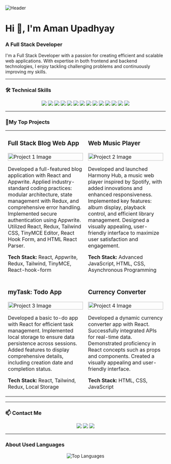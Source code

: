 ![Header](https://yt3.googleusercontent.com/AekOKMYv9OgbVM3O1k2KA9i1nTaNohNHaPVvnC4RztFs0rhkBaNHkIUmIuvE6jl1FAPtkNLv=w1138-fcrop64=1,00005a57ffffa5a8-k-c0xffffffff-no-nd-rj) <!-- Replace with your header image link -->

# Hi 👋, I'm Aman Upadhyay

### A Full Stack Developer

I'm a Full Stack Developer with a passion for creating efficient and scalable web applications. With expertise in both frontend and backend technologies, I enjoy tackling challenging problems and continuously improving my skills.

---

### 🛠 Technical Skills

<p align="center">
  <img src="https://img.shields.io/badge/HTML5-E34F26?style=for-the-badge&logo=html5&logoColor=white"/>
  <img src="https://img.shields.io/badge/CSS3-1572B6?style=for-the-badge&logo=css3&logoColor=white"/>
  <img src="https://img.shields.io/badge/JavaScript-F7DF1E?style=for-the-badge&logo=javascript&logoColor=black"/>
  <img src="https://img.shields.io/badge/React-61DAFB?style=for-the-badge&logo=react&logoColor=black"/>
  <img src="https://img.shields.io/badge/Next.js-000000?style=for-the-badge&logo=nextdotjs&logoColor=white"/>
  <img src="https://img.shields.io/badge/TypeScript-007ACC?style=for-the-badge&logo=typescript&logoColor=white"/>
  <img src="https://img.shields.io/badge/Node.js-339933?style=for-the-badge&logo=nodedotjs&logoColor=white"/>
  <img src="https://img.shields.io/badge/Express.js-000000?style=for-the-badge&logo=express&logoColor=white"/>
  <img src="https://img.shields.io/badge/MySQL-4479A1?style=for-the-badge&logo=mysql&logoColor=white"/>
  <img src="https://img.shields.io/badge/MongoDB-4EA94B?style=for-the-badge&logo=mongodb&logoColor=white"/>
  <img src="https://img.shields.io/badge/Java-007396?style=for-the-badge&logo=java&logoColor=white"/>
  <img src="https://img.shields.io/badge/C/C++-00599C?style=for-the-badge&logo=c&logoColor=white"/>
  <img src="https://img.shields.io/badge/Data_Structures-4CAF50?style=for-the-badge&logo=data%20structures&logoColor=white"/>
  <img src="https://img.shields.io/badge/Git-F05032?style=for-the-badge&logo=git&logoColor=white"/>
</p>

---

### 💼My Top Projects

<div align="center">
  <table>
    <tr>
      <td width="50%">
        <h3>Full Stack Blog Web App</h3>
        <img src="https://i.imgur.com/Q0GDjQF.jpg" alt="Project 1 Image" width="100%">
        <p>Developed a full-featured blog application with React and Appwrite. Applied industry-standard coding practices: modular architecture, state management with Redux, and comprehensive error handling. Implemented secure authentication using Appwrite. Utilized React, Redux, Tailwind CSS, TinyMCE Editor, React Hook Form, and HTML React Parser.</p>
        <p><strong>Tech Stack:</strong> React, Appwrite, Redux, Tailwind, TinyMCE, React-hook-form</p>
      </td>
      <td width="50%">
        <h3>Web Music Player</h3>
        <img src="https://imgur.com/vB0Zu99.jpg" alt="Project 2 Image" width="100%">
        <p>Developed and launched Harmony Hub, a music web player inspired by Spotify, with added innovations and enhanced responsiveness. Implemented key features: album display, playback control, and efficient library management. Designed a visually appealing, user-friendly interface to maximize user satisfaction and engagement.</p>
        <p><strong>Tech Stack:</strong> Advanced JavaScript, HTML, CSS, Asynchronous Programming</p>
      </td>
    </tr>
    <tr>
      <td width="50%">
        <h3>myTask: Todo App</h3>
        <img src="https://imgur.com/FOGtKXC.jpg" alt="Project 3 Image" width="100%">
        <p>Developed a basic to-do app with React for efficient task management. Implemented local storage to ensure data persistence across sessions. Added features to display comprehensive details, including creation date and completion status.</p>
        <p><strong>Tech Stack:</strong> React, Tailwind, Redux, Local Storage</p>
      </td>
      <td width="50%">
        <h3>Currency Converter</h3>
        <img src="https://imgur.com/AAs1YDN.jpg" alt="Project 4 Image" width="100%">
        <p>Developed a dynamic currency converter app with React. Successfully integrated APIs for real-time data. Demonstrated proficiency in React concepts such as props and components. Created a visually appealing and user-friendly interface.</p>
        <p><strong>Tech Stack:</strong> HTML, CSS, JavaScript</p>
      </td>
    </tr>
  </table>
</div>

---

### 📫 Contact Me

<p align="center">
  <a href="https://x.com/AmanUpa59504263"><img src="https://img.shields.io/badge/Twitter-1DA1F2?style=for-the-badge&logo=twitter&logoColor=white"/></a>
  <a href="https://linkedin.com/in/allthingsaman"><img src="https://img.shields.io/badge/LinkedIn-0077B5?style=for-the-badge&logo=linkedin&logoColor=white"/></a>
  <a href="mailto:amanupadhyay1211@gmail.com"><img src="https://img.shields.io/badge/Email-D14836?style=for-the-badge&logo=gmail&logoColor=white"/></a>
</p>

---

### About Used Languages

<div align="center">
  <img src="https://github-readme-stats.vercel.app/api/top-langs/?username=AmanUpadhyay1211&layout=compact" alt="Top Languages"/>
</div>

<!---
AmanUpadhyay1211/AmanUpadhyay1211 is a ✨ special ✨ repository because its `README.md` (this file) appears on your GitHub profile.
You can click the Preview link to take a look at your changes.
--->
